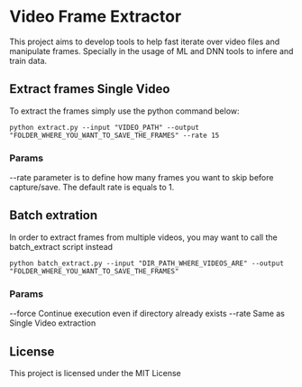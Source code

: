# Video Frame Extractor

This project aims to develop tools to help fast iterate over video files and manipulate frames. Specially in the usage of ML and DNN tools to infere and train data.

## Extract frames Single Video

To extract the frames simply use the python command below:

```
python extract.py --input "VIDEO_PATH" --output "FOLDER_WHERE_YOU_WANT_TO_SAVE_THE_FRAMES" --rate 15
```
### Params
  --rate parameter is to define how many frames you want to skip before capture/save. The default rate is equals to 1.


## Batch extration
In order to extract frames from multiple videos, you may want to call the batch_extract script instead

```
python batch_extract.py --input "DIR_PATH_WHERE_VIDEOS_ARE" --output "FOLDER_WHERE_YOU_WANT_TO_SAVE_THE_FRAMES"
```

### Params
  --force Continue execution even if directory already exists
  --rate Same as Single Video extraction



## License

This project is licensed under the MIT License
